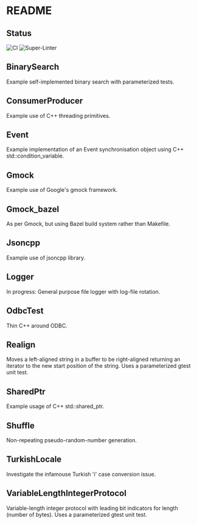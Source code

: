 # README

## Status

![CI](https://github.com/bondms/CppDemos/workflows/CI/badge.svg)
![Super-Linter](https://github.com/bondms/CppDemos/workflows/Super-Linter/badge.svg)

## BinarySearch
Example self-implemented binary search with parameterized tests.

## ConsumerProducer
Example use of C++ threading primitives.

## Event
Example implementation of an Event synchronisation object using C++ std::condition_variable.

## Gmock
Example use of Google's gmock framework.

## Gmock_bazel
As per Gmock, but using Bazel build system rather than Makefile.

## Jsoncpp
Example use of jsoncpp library.

## Logger
In progress: General purpose file logger with log-file rotation.

## OdbcTest
Thin C++ around ODBC.

## Realign
Moves a left-aligned string in a buffer to be right-aligned returning an iterator to the new start position of the string.
Uses a parameterized gtest unit test.

## SharedPtr
Example usage of C++ std::shared_ptr.

## Shuffle
Non-repeating pseudo-random-number generation.

## TurkishLocale
Investigate the infamouse Turkish 'i' case conversion issue.

## VariableLengthIntegerProtocol
Variable-length integer protocol with leading bit indicators for length (number of bytes).
Uses a parameterized gtest unit test.
